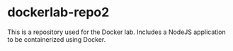 # dockerlab-repo2

This is a repository used for the Docker lab. Includes a NodeJS application to be containerized using Docker.
